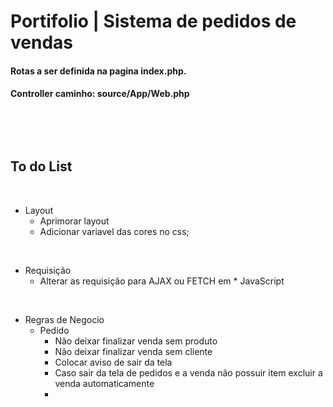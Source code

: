 # Portifolio | Sistema de pedidos de vendas

#### Rotas a ser definida na pagina index.php. 
#### Controller caminho:  source/App/Web.php 
&nbsp;

</br>

## To do List
&nbsp;
* Layout
  * Aprimorar layout
  * Adicionar variavel das cores no css;
  
</br>


* Requisição
  * Alterar as requisição para AJAX ou FETCH em * JavaScript

</br>

  * Regras de Negocio
    *  Pedido
       - Não deixar finalizar venda sem produto
       - Não deixar finalizar venda sem cliente
       - Colocar aviso de sair da tela
       - Caso sair da tela de pedidos e a venda não possuir item  excluir a venda automaticamente 
       - 